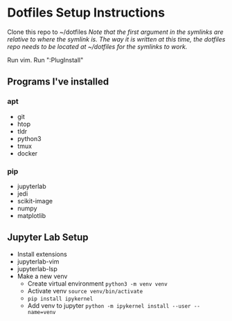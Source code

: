 # Dotfiles Setup Instructions

Clone this repo to ~/dotfiles
*Note that the first argument in the symlinks are relative to where the symlink is. The way it is written at this time, the dotfiles repo needs to be located at ~/dotfiles for the symlinks to work.*

Run vim. Run ":PlugInstall"

## Programs I've installed
### apt
- git
- htop
- tldr
- python3
- tmux
- docker

### pip
- jupyterlab
- jedi
- scikit-image
- numpy
- matplotlib

## Jupyter Lab Setup
- Install extensions
- jupyterlab-vim
- jupyterlab-lsp
- Make a new venv
    - Create virtual environment ```python3 -m venv venv```
    - Activate venv ```source venv/bin/activate```
    - ```pip install ipykernel```
    - Add venv to jupyter ```python -m ipykernel install --user --name=venv```
